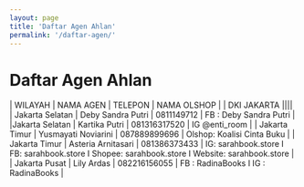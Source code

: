 ```yaml
---
layout: page
title: 'Daftar Agen Ahlan'
permalink: '/daftar-agen/'
---
```


# Daftar Agen Ahlan
| WILAYAH |	NAMA AGEN |	TELEPON |	NAMA OLSHOP |
| DKI JAKARTA ||||
| Jakarta Selatan	| Deby Sandra Putri | 0811149712	| FB : Deby Sandra Putri |
|Jakarta Selatan | Kartika Putri | 081316317520 |	IG @enti_room |
| Jakarta Timur	| Yusmayati Noviarini	| 087889899696	| Olshop: Koalisi Cinta Buku |
| Jakarta Timur |	Asteria Arnitasari	| 081386373433	| IG: sarahbook.store I FB: sarahbook.store I Shopee: sarahbook.store I Website: sarahbook.store |
| Jakarta Pusat |	Lily Ardas |	082216156055 |	FB : RadinaBooks I IG : RadinaBooks |
